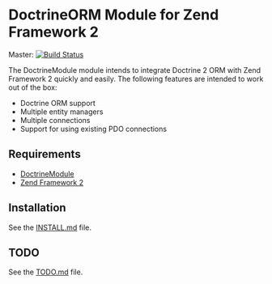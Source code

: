 # DoctrineORM Module for Zend Framework 2

Master: [![Build Status](https://secure.travis-ci.org/doctrine/DoctrineORMModule.png?branch=master)](http://travis-ci.org/doctrine/DoctrineORMModule)

The DoctrineModule module intends to integrate Doctrine 2 ORM with Zend Framework 2 quickly 
and easily. The following features are intended to work out of the box: 
  
  - Doctrine ORM support
  - Multiple entity managers
  - Multiple connections
  - Support for using existing PDO connections  
  
## Requirements
  - [DoctrineModule](http://www.github.com/doctrine/DoctrineModule)
  - [Zend Framework 2](http://www.github.com/zendframework/zf2)

## Installation
See the [INSTALL.md](http://www.github.com/doctrine/DoctrineORMModule/tree/master/docs/INSTALL.md) file.

## TODO
See the [TODO.md](http://www.github.com/doctrine/DoctrineORMModule/tree/master/docs/TODO.md) file.
